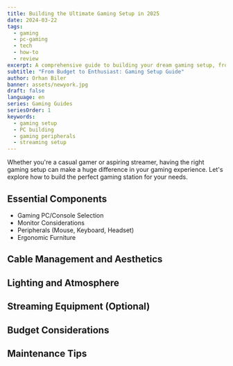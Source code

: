 ```yaml
---
title: Building the Ultimate Gaming Setup in 2025
date: 2024-03-22
tags:
  - gaming
  - pc-gaming
  - tech
  - how-to
  - review
excerpt: A comprehensive guide to building your dream gaming setup, from hardware selection to ergonomic considerations.
subtitle: "From Budget to Enthusiast: Gaming Setup Guide"
author: Orhan Biler
banner: assets/newyork.jpg
draft: false
language: en
series: Gaming Guides
seriesOrder: 1
keywords:
  - gaming setup
  - PC building
  - gaming peripherals
  - streaming setup
---
```


Whether you're a casual gamer or aspiring streamer, having the right gaming setup can make a huge difference in your gaming experience. Let's explore how to build the perfect gaming station for your needs.

## Essential Components
- Gaming PC/Console Selection
- Monitor Considerations
- Peripherals (Mouse, Keyboard, Headset)
- Ergonomic Furniture

## Cable Management and Aesthetics

## Lighting and Atmosphere

## Streaming Equipment (Optional)

## Budget Considerations

## Maintenance Tips 